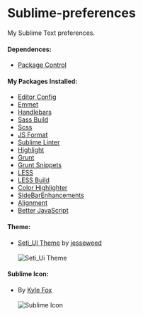 # Sublime-preferences
My Sublime Text preferences.

#### Dependences:

- [Package Control](https://packagecontrol.io/installation)

#### My Packages Installed:

- [Editor Config](https://packagecontrol.io/packages/EditorConfig)
- [Emmet](https://packagecontrol.io/packages/Emmet)
- [Handlebars](https://packagecontrol.io/packages/Handlebars)
- [Sass Build](https://packagecontrol.io/packages/SASS%20Build)
- [Scss](https://packagecontrol.io/packages/SCSS)
- [JS Format](https://packagecontrol.io/packages/JsFormat)
- [Sublime Linter](https://packagecontrol.io/packages/SublimeLinter)
- [Highlight](https://packagecontrol.io/packages/Highlight)
- [Grunt](https://packagecontrol.io/packages/Grunt)
- [Grunt Snippets](https://packagecontrol.io/packages/Grunt%20Snippets)
- [LESS](https://packagecontrol.io/packages/LESS)
- [LESS Build](https://packagecontrol.io/packages/LESS-build)
- [Color Highlighter](https://packagecontrol.io/packages/Color%20Highlighter)
- [SideBarEnhancements](https://packagecontrol.io/packages/SideBarEnhancements)
- [Alignment](https://packagecontrol.io/packages/Alignment)
- [Better JavaScript](https://packagecontrol.io/packages/Better%20JavaScript)

#### Theme:

- [Seti_UI Theme](https://packagecontrol.io/packages/Seti_UI) by [jesseweed](https://github.com/jesseweed)
<br/><br/>
![Seti_Ui Theme](https://packagecontrol.io/readmes/img/bd0901c7489baf4350f723510f6c5ee52e4c78de.png)



#### Sublime Icon:

- By [Kyle Fox](https://dribbble.com/kylefox)
<br/><br/>
![Sublime Icon](https://d13yacurqjgara.cloudfront.net/users/268/screenshots/1837740/st3_1x.png)






